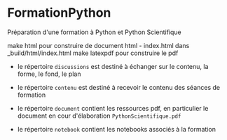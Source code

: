FormationPython
===============

Préparation d'une formation à Python et Python Scientifique 


make html pour construire de document html - index.html dans _build/html/index.html 
make latexpdf pour construire le pdf


+ le répertoire `discussions` est destiné à échanger sur le contenu, la forme, le fond, le plan 

+ le répertoire `contenu` est destiné à recevoir le contenu des séances de formation 

+ le répertoire `document` contient les ressources pdf, en particulier le document en cour d'élaboration `PythonScientifique.pdf` 

+ le répertoire `notebook` contient les notebooks associés à la formation


